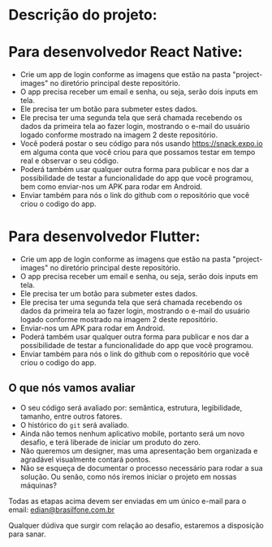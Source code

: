 # Descrição do projeto:

# Para desenvolvedor React Native:
- Crie um app de login conforme as imagens que estão na pasta "project-images" no diretório principal deste repositório.
- O app precisa receber um email e senha, ou seja, serão dois inputs em tela. 
- Ele precisa ter um botão para submeter estes dados. 
- Ele precisa ter uma segunda tela que será chamada recebendo os dados da primeira tela ao fazer login, mostrando o e-mail do usuário logado conforme mostrado na imagem 2 deste repositório. 
- Você poderá postar o seu código para nós usando https://snack.expo.io em alguma conta que você criou para que possamos testar em tempo real e observar o seu código.
- Poderá também usar qualquer outra forma para publicar e nos dar a possibilidade de testar a funcionalidade do app que você programou, bem como enviar-nos um APK para rodar em Android.
- Enviar também para nós o link do github com o repositório que você criou o codigo do app.

 # Para desenvolvedor Flutter:
- Crie um app de login conforme as imagens que estão na pasta "project-images" no diretório principal deste repositório.
- O app precisa receber um email e senha, ou seja, serão dois inputs em tela. 
- Ele precisa ter um botão para submeter estes dados. 
- Ele precisa ter uma segunda tela que será chamada recebendo os dados da primeira tela ao fazer login, mostrando o e-mail do usuário logado conforme mostrado na imagem 2 deste repositório. 
- Enviar-nos um APK para rodar em Android.
- Poderá também usar qualquer outra forma para publicar e nos dar a possibilidade de testar a funcionalidade do app que você programou. 
- Enviar também para nós o link do github com o repositório que você criou o codigo do app.

## O que nós vamos avaliar

- O seu código será avaliado por: semântica, estrutura, legibilidade, tamanho, entre outros fatores.
- O histórico do `git` será avaliado.
- Ainda não temos nenhum aplicativo mobile, portanto será um novo desafio, e terá liberade de iniciar um produto do zero. 
- Não queremos um designer, mas uma apresentação bem organizada e agradável visualmente contará pontos.
- Não se esqueça de documentar o processo necessário para rodar a sua solução. Ou senão, como nós iremos iniciar o projeto em nossas máquinas?

Todas as etapas acima devem ser enviadas em um único e-mail para o email: edian@brasilfone.com.br

Qualquer dúdiva que surgir com relação ao desafio, estaremos a disposição para sanar. 
